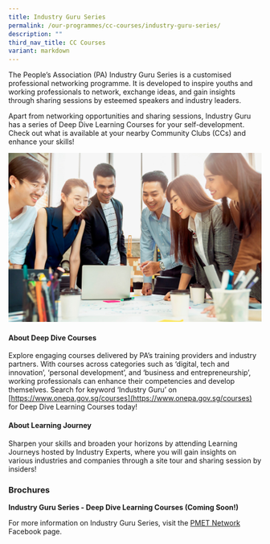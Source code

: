 ```yaml
---
title: Industry Guru Series
permalink: /our-programmes/cc-courses/industry-guru-series/
description: ""
third_nav_title: CC Courses
variant: markdown
---
```

The People’s Association (PA) Industry Guru Series is a customised professional networking programme. It is developed to inspire youths and working professionals to network, exchange ideas, and gain insights through sharing sessions by esteemed speakers and industry leaders.
     
Apart from networking opportunities and sharing sessions, Industry Guru has a series of Deep Dive Learning Courses for your self-development. Check out what is available at your nearby Community Clubs (CCs) and enhance your skills!

![](/images/IGuru_Website_Image.jpg)


#### About Deep Dive Courses

Explore engaging courses delivered by PA’s training providers and industry partners. With courses across categories such as ‘digital, tech and innovation’, ‘personal development’, and ‘business and entrepreneurship’, working professionals can enhance their competencies and develop themselves. Search for keyword ‘Industry Guru’ on [https://www.onepa.gov.sg/courses](https://www.onepa.gov.sg/courses) for Deep Dive Learning Courses today!


#### About Learning Journey 

Sharpen your skills and broaden your horizons by attending Learning Journeys hosted by Industry Experts, where you will gain insights on various industries and companies through a site tour and sharing session by insiders!


### Brochures
**Industry Guru Series - Deep Dive Learning Courses (Coming Soon!)**

For more information on Industry Guru Series, visit the [PMET Network](https://www.facebook.com/pmetnetwork) Facebook page.